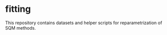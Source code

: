 # fitting
This repository contains datasets and helper scripts for reparametrization of SQM methods.
